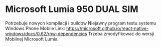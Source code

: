 # Microsoft Lumia 950 DUAL SIM
Potrzebuje nowych kompilacji i buildów Niejawny program testu systemu Windows Phone Mobile
Link: https://microsoft.github.io/react-native-windows/docs/0.62/rnw-dependencies
Trzeba zmodyfikować do wersji Mobilnej Microsoft Lumia.

